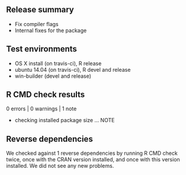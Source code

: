 ## Release summary
* Fix compiler flags
* Internal fixes for the package

## Test environments
* OS X install (on travis-ci), R release
* ubuntu 14.04 (on travis-ci), R devel and release
* win-builder (devel and release)

## R CMD check results

0 errors | 0 warnings | 1 note

* checking installed package size ... NOTE

## Reverse dependencies
We checked against 1 reverse dependencies by running R CMD check twice, once with the CRAN version installed, and once with this version installed. We did not see any new problems.
